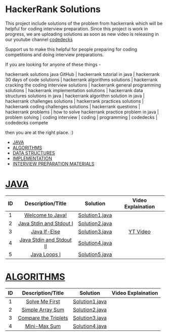 # HackerRank Solutions

This project include solutions of the problem from hackerrank which will be helpful for coding interview preparation.
Since this project is work in progress, we are uploading solutions as soon as new video is releasing in our youtube channel
[codedecks](https://www.youtube.com/channel/UCtJg4eV7SszBJx7BsuS_zhA?sub_confirmation=1)

Support us to make this helpful for people preparing for coding competitions and doing interview preparations.

If you are looking for anyone of these things -

hackerrank solutions java GitHub | hackerrank tutorial in java | hackerrank 30 days of code solutions | hackerrank algorithms solutions | hackerrank cracking the coding interview solutions | hackerrank general programming solutions | hackerrank implementation solutions | hackerrank data structures solutions in java | hackerrank algorithm solution in java | hackerrank challenges solutions | hackerrank practices solutions | hackerrank coding challenges solutions | hackerrank questions | hackerrank problems | how to solve hackerrank practice problem in java | problem solving | coding interview | coding | programming | codedecks | codedecks compete

then you are at the right place. :)

* [JAVA](#java)
* [ALGORITHMS](#algorithms)
* [DATA STRUCTURES](#data-structures)
* [IMPLEMENTATION](#implementation)
* [INTERVIEW PREPARATION MATERIALS](#interview-preparation-kit)



# [JAVA](https://www.hackerrank.com/domains/java)
| ID |                                                Description/Title                                              				  |                                                                                           Solution                                                                                                                              									    |				 	  Video Explaination					   |
|:---:|:---------------------------------------------------------------------------------------------------------------------:|:-----------------------------------------------------------------------------------------------------------------------------------------------------------------------------------------------------------------------------------------------------------------------:|:------------------------------------------------------------:|
|  1  | [Welcome to Java!](https://www.hackerrank.com/challenges/welcome-to-java/problem)| [Solution1.java](https://github.com/codedecks-in/HackerRank-Solutions/blob/master/welcome-to-java.java)    									    |														       |
|  2  | [Java Stdin and Stdout I](https://www.hackerrank.com/challenges/java-stdin-and-stdout-1/problem)| [Solution2.java](https://github.com/codedecks-in/HackerRank-Solutions/blob/master/scanner.java)    									    |														       |
|  3  | [Java If-Else](https://www.hackerrank.com/challenges/java-if-else/problem)| [Solution3.java](https://github.com/codedecks-in/HackerRank-Solutions/blob/master/java-if-else.java)    									    |	[YT Video](https://youtu.be/O0q_zZI7ccM)													       |
|  4  | [Java Stdin and Stdout II](https://www.hackerrank.com/challenges/java-stdin-stdout/problem)| [Solution4.java](https://github.com/codedecks-in/HackerRank-Solutions/blob/master/java_stdin_stdout_ii.java)    									    |														       |
|  5  | [Java Loops I](https://www.hackerrank.com/challenges/java-loops/problem)| [Solution5.java](https://github.com/codedecks-in/HackerRank-Solutions/blob/master/java-loops-i.java)    									    |														       |


# [ALGORITHMS](https://www.hackerrank.com/domains/algorithms)
| ID |                                                Description/Title                                              				  |                                                                                           Solution                                                                                                                              									    |				 	  Video Explaination					   |
|:---:|:---------------------------------------------------------------------------------------------------------------------:|:-----------------------------------------------------------------------------------------------------------------------------------------------------------------------------------------------------------------------------------------------------------------------:|:------------------------------------------------------------:|
|  1  | [Solve Me First](https://www.hackerrank.com/challenges/welcome-to-java/problem)| [Solution1.java](https://github.com/codedecks-in/HackerRank-Solutions/blob/master/solve-me-first.java)    									    |														       |
|  2  | [Simple Array Sum](https://www.hackerrank.com/challenges/simple-array-sum/problem)| [Solution2.java](https://github.com/codedecks-in/HackerRank-Solutions/blob/master/simple-array-sum.java)    									    |														       |
|  3  | [Compare the Triplets](https://www.hackerrank.com/challenges/compare-the-triplets/problem)| [Solution3.java](https://github.com/codedecks-in/HackerRank-Solutions/blob/master/compare-the-triplets.java)    									    |														       |
|  4  | [Mini-Max Sum](https://www.hackerrank.com/challenges/mini-max-sum/problem)| [Solution4.java](https://github.com/codedecks-in/HackerRank-Solutions/blob/master/mini-max-sum.java)    									    |														       |
